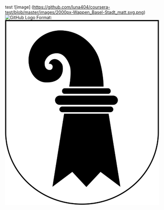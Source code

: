test
![image] (https://github.com/luna404/coursera-test/blob/master/images/2000px-Wappen_Basel-Stadt_matt.svg.png)
![GitHub Logo](/images/logo.png)
Format: ![Alt Text](https://github.com/luna404/coursera-test/blob/master/images/2000px-Wappen_Basel-Stadt_matt.svg.png)

